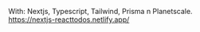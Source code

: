 With: Nextjs, Typescript, Tailwind, Prisma n Planetscale. <br />
https://nextjs-reacttodos.netlify.app/
